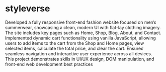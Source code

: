 ﻿# styleverse
 Developed a fully responsive front-end fashion website focused on men’s summerwear, showcasing a clean, modern UI with flat-lay clothing imagery. The site includes key pages such as Home, Shop, Blog, About, and Contact. Implemented dynamic cart functionality using vanilla JavaScript, allowing users to add items to the cart from the Shop and Home pages, view selected items, calculate the total price, and clear the cart. Ensured seamless navigation and interactive user experience across all devices. This project demonstrates skills in UI/UX design, DOM manipulation, and front-end web development best practices
